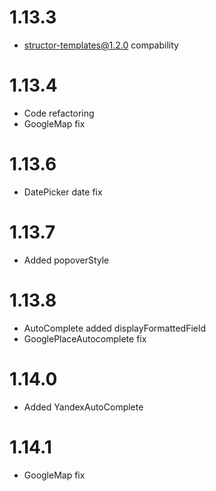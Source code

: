 1.13.3
================================================

- structor-templates@1.2.0 compability

1.13.4
================================================
- Code refactoring
- GoogleMap fix

1.13.6
================================================
- DatePicker date fix

1.13.7
================================================
- Added popoverStyle

1.13.8
================================================
- AutoComplete added displayFormattedField
- GooglePlaceAutocomplete fix

1.14.0
================================================
- Added YandexAutoComplete

1.14.1
================================================
- GoogleMap fix